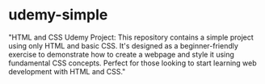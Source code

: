 # udemy-simple
  "HTML and CSS Udemy Project: This repository contains a simple project using only HTML and basic CSS. It's designed as a beginner-friendly exercise to demonstrate how to create a webpage and style it using fundamental CSS concepts. Perfect for those looking to start learning web development with HTML and CSS."

